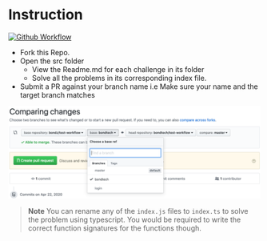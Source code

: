 # Instruction

[![Github Workflow](https://github.com/decadevs/mini-challenges-1/workflows/create-branch/badge.svg)](https://github.com/decadevs/mini-challenges-1/actions)

- Fork this Repo.
- Open the src folder
  - View the Readme.md for each challenge in its folder
  - Solve all the problems in its corresponding index file.
- Submit a PR against your branch name i.e Make sure your name and the target branch matches

![PR](./PR.png)

> **Note**
> You can rename any of the `index.js` files to `index.ts` to solve the problem using typescript.
> You would be required to write the correct function signatures for the functions though.
